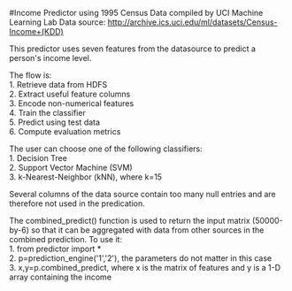 #Income Predictor using 1995 Census Data compiled by UCI Machine Learning Lab
Data source: http://archive.ics.uci.edu/ml/datasets/Census-Income+(KDD)

This predictor uses seven features from the datasource to predict a person's income level.

The flow is:<br />
    1. Retrieve data from HDFS<br />
    2. Extract useful feature columns<br />
    3. Encode non-numerical features<br />
    4. Train the classifier<br />
    5. Predict using test data<br />
    6. Compute evaluation metrics<br />

The user can choose one of the following classifiers:<br />
    1. Decision Tree<br />
    2. Support Vector Machine (SVM)<br />
    3. k-Nearest-Neighbor (kNN), where k=15<br />

Several columns of the data source contain too many null entries and are therefore not used in the predication.<br />

The combined_predict() function is used to return the input matrix (50000-by-6) so that it can be aggregated with data from other sources in the combined prediction. To use it: <br />
	1. from predictor import * <br />
        2. p=prediction_engine('1','2'), the parameters do not matter in this case <br />
	3. x,y=p.combined_predict, where x is the matrix of features and y is a 1-D array containing the income
